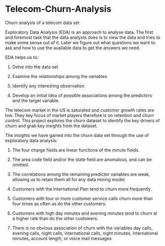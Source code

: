 # Telecom-Churn-Analysis

Churn analysis of a telecom data set

Exploratory Data Analysis (EDA) is an approach to analyse data. The first and foremost task that the data analysts does is to view the data and tries to make some sense out of it. Later we figure out what questions we want to ask and how to use the available data to get the answers we need.

EDA helps us to:

  1. Delve into the data set

  2. Examine the relationships among the variables

  3. Identify any interesting observation

  4. Develop an initial idea of possible associations among the predictors and the target variable.
  
The telecom market in the US is saturated and customer growth rates are low. They key focus of market players therefore is on retention and churn control. This project explores the churn dataset to identify the key drivers of churn and grab key insights from the dataset.

The insights we have gained into the churn data set through the use of exploratory data analysis:

  1. The four charge fields are linear functions of the minute fields.

  2. The area code field and/or the state field are anomalous, and can be omitted.

  3. The correlations among the remaining predictor variables are weak, allowing us to retain them all for any data mining model.

  4. Customers with the International Plan tend to churn more frequently.

  5. Customers with four or more customer service calls churn more than four times as often as do the other customers.

  6. Customers with high day minutes and evening minutes tend to churn at a higher rate than do the other customers.

  7. There is no obvious association of churn with the variables day calls, evening calls, night calls, international calls, night minutes, international minutes,          account length, or voice mail messages
